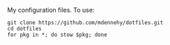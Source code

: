 My configuration files.
To use:
```
git clone https://github.com/mdennehy/dotfiles.git
cd dotfiles
for pkg in *; do stow $pkg; done
```


